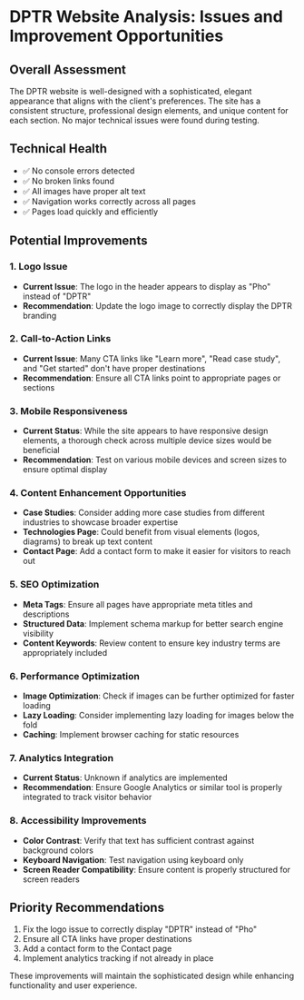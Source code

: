 # DPTR Website Analysis: Issues and Improvement Opportunities

## Overall Assessment
The DPTR website is well-designed with a sophisticated, elegant appearance that aligns with the client's preferences. The site has a consistent structure, professional design elements, and unique content for each section. No major technical issues were found during testing.

## Technical Health
- ✅ No console errors detected
- ✅ No broken links found
- ✅ All images have proper alt text
- ✅ Navigation works correctly across all pages
- ✅ Pages load quickly and efficiently

## Potential Improvements

### 1. Logo Issue
- **Current Issue**: The logo in the header appears to display as "Pho" instead of "DPTR"
- **Recommendation**: Update the logo image to correctly display the DPTR branding

### 2. Call-to-Action Links
- **Current Issue**: Many CTA links like "Learn more", "Read case study", and "Get started" don't have proper destinations
- **Recommendation**: Ensure all CTA links point to appropriate pages or sections

### 3. Mobile Responsiveness
- **Current Status**: While the site appears to have responsive design elements, a thorough check across multiple device sizes would be beneficial
- **Recommendation**: Test on various mobile devices and screen sizes to ensure optimal display

### 4. Content Enhancement Opportunities
- **Case Studies**: Consider adding more case studies from different industries to showcase broader expertise
- **Technologies Page**: Could benefit from visual elements (logos, diagrams) to break up text content
- **Contact Page**: Add a contact form to make it easier for visitors to reach out

### 5. SEO Optimization
- **Meta Tags**: Ensure all pages have appropriate meta titles and descriptions
- **Structured Data**: Implement schema markup for better search engine visibility
- **Content Keywords**: Review content to ensure key industry terms are appropriately included

### 6. Performance Optimization
- **Image Optimization**: Check if images can be further optimized for faster loading
- **Lazy Loading**: Consider implementing lazy loading for images below the fold
- **Caching**: Implement browser caching for static resources

### 7. Analytics Integration
- **Current Status**: Unknown if analytics are implemented
- **Recommendation**: Ensure Google Analytics or similar tool is properly integrated to track visitor behavior

### 8. Accessibility Improvements
- **Color Contrast**: Verify that text has sufficient contrast against background colors
- **Keyboard Navigation**: Test navigation using keyboard only
- **Screen Reader Compatibility**: Ensure content is properly structured for screen readers

## Priority Recommendations
1. Fix the logo issue to correctly display "DPTR" instead of "Pho"
2. Ensure all CTA links have proper destinations
3. Add a contact form to the Contact page
4. Implement analytics tracking if not already in place

These improvements will maintain the sophisticated design while enhancing functionality and user experience.
